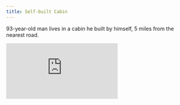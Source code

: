 ```yaml
---
title: Self-built Cabin
---
```


93-year-old man lives in a cabin he built by himself, 5 miles from the nearest road.

<div class="video-wrapper">
  <iframe src="https://player.vimeo.com/video/76364379?title=0&byline=0" frameborder="0" webkitallowfullscreen mozallowfullscreen allowfullscreen></iframe>
</div>
